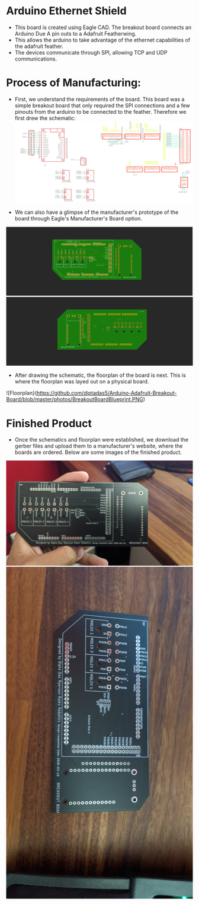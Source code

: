 # Arduino Ethernet Shield
* This board is created using Eagle CAD. The breakout board connects an Arduino Due A pin outs to a Adafruit Featherwing. 
* This allows the arduino to take advantage of the ethernet capabilities of the adafruit feather.
* The devices communicate through SPI, allowing TCP and UDP communications.

# Process of Manufacturing:
* First, we understand the requirements of the board. This board was a simple breakout board that only required the SPI connections and a few pinouts from the arduino to be connected to the feather. Therefore we first drew the schematic:
![Board Schematic](https://github.com/diptadas5/Arduino-Adafruit-Breakout-Board/blob/master/photos/Breakout%20Board%20Schematic.PNG)

* We can also have a glimpse of the manufacturer's prototype of the board through Eagle's Manufacturer's Board option.

![Manufacturer's Board Top](https://github.com/diptadas5/Arduino-Adafruit-Breakout-Board/blob/master/photos/Breakout%20Board%20Top%20Side.PNG)
![Manufacturer's Board Bottom](https://github.com/diptadas5/Arduino-Adafruit-Breakout-Board/blob/master/photos/Breakout%20Board%20Bottom%20Side.PNG)

* After drawing the schematic, the floorplan of the board is next. This is where the floorplan was layed out on a physical board.

![Floorplan}(https://github.com/diptadas5/Arduino-Adafruit-Breakout-Board/blob/master/photos/BreakoutBoardBlueprint.PNG)

# Finished Product

* Once the schematics and floorplan were established, we download the gerber files and upload them to a manufacturer's website, where the boards are ordered. Below are some images of the finished product.

![Physical Board 1](https://github.com/diptadas5/Arduino-Adafruit-Breakout-Board/blob/master/photos/BreakoutBoardPhysical.jpg)
![Physical Board 2](https://github.com/diptadas5/Arduino-Adafruit-Breakout-Board/blob/master/photos/BreakoutBoardPhysical2.jpg)
